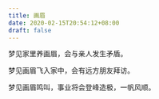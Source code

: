 ```yaml
---
title: 画眉
date: 2020-02-15T20:54:12+08:00
draft: false
---
```


梦见家里养画眉，会与亲人发生矛盾。

梦见画眉飞入家中，会有远方朋友拜访。

梦见画眉鸣叫，事业将会登峰造极，一帆风顺。